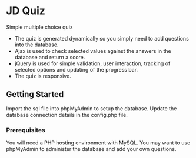 # JD Quiz

Simple multiple choice quiz

* The quiz is generated dynamically so you simply need to add questions into the database.
* Ajax is used to check selected values against the answers in the database and return a score.
* jQuery is used for simple validation, user interaction, tracking of selected options and updating of the progress bar.
* The quiz is responsive.



## Getting Started

Import the sql file into phpMyAdmin to setup the database. Update the database connection details in the config.php file.

### Prerequisites

You will need a PHP hosting environment with MySQL. You may want to use phpMyAdmin to administer the database and add your own questions.
